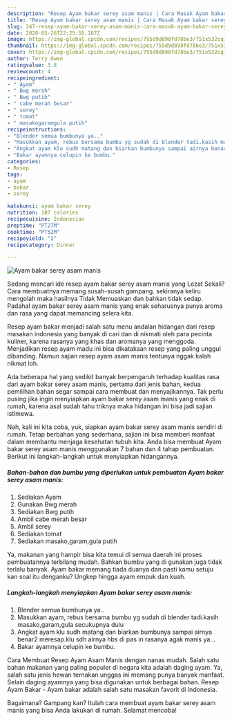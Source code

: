 ```yaml
---
description: "Resep Ayam bakar serey asam manis | Cara Masak Ayam bakar serey asam manis Yang Bikin Ngiler"
title: "Resep Ayam bakar serey asam manis | Cara Masak Ayam bakar serey asam manis Yang Bikin Ngiler"
slug: 247-resep-ayam-bakar-serey-asam-manis-cara-masak-ayam-bakar-serey-asam-manis-yang-bikin-ngiler
date: 2020-05-26T22:25:55.187Z
image: https://img-global.cpcdn.com/recipes/755d9d898fd78be3/751x532cq70/ayam-bakar-serey-asam-manis-foto-resep-utama.jpg
thumbnail: https://img-global.cpcdn.com/recipes/755d9d898fd78be3/751x532cq70/ayam-bakar-serey-asam-manis-foto-resep-utama.jpg
cover: https://img-global.cpcdn.com/recipes/755d9d898fd78be3/751x532cq70/ayam-bakar-serey-asam-manis-foto-resep-utama.jpg
author: Terry Owen
ratingvalue: 3.8
reviewcount: 4
recipeingredient:
- " Ayam"
- " Bwg merah"
- " Bwg putih"
- " cabe merah besar"
- " serey"
- " tomat"
- " masakogaramgula putih"
recipeinstructions:
- "Blender semua bumbunya ya.."
- "Masukkan ayam, rebus bersama bumbu yg sudah di blender tadi.kasih masako,garam,gula secukupnya dulu"
- "Angkat ayam klu sudh matang dan biarkan bumbunya sampai airnya benar2 meresap.klu sdh airnya hbs di pas in rasanya agak manis ya..."
- "Bakar ayamnya celupin ke bumbu."
categories:
- Resep
tags:
- ayam
- bakar
- serey

katakunci: ayam bakar serey 
nutrition: 107 calories
recipecuisine: Indonesian
preptime: "PT27M"
cooktime: "PT52M"
recipeyield: "2"
recipecategory: Dinner

---
```



![Ayam bakar serey asam manis](https://img-global.cpcdn.com/recipes/755d9d898fd78be3/751x532cq70/ayam-bakar-serey-asam-manis-foto-resep-utama.jpg)

Sedang mencari ide resep ayam bakar serey asam manis yang Lezat Sekali? Cara membuatnya memang susah-susah gampang. sekiranya keliru mengolah maka hasilnya Tidak Memuaskan dan bahkan tidak sedap. Padahal ayam bakar serey asam manis yang enak seharusnya punya aroma dan rasa yang dapat memancing selera kita.

Resep ayam bakar menjadi salah satu menu andalan hidangan dari resep masakan indonesia yang banyak di cari dan di nikmati oleh para pecinta kuliner, karena rasanya yang khas dan aromanya yang menggoda. Menjadikan resep ayam madu ini bisa dikatakaan resep yang paling unggul dibanding. Namun sajian resep ayam asam manis tentunya nggak kalah nikmat loh.

Ada beberapa hal yang sedikit banyak berpengaruh terhadap kualitas rasa dari ayam bakar serey asam manis, pertama dari jenis bahan, kedua pemilihan bahan segar sampai cara membuat dan menyajikannya. Tak perlu pusing jika ingin menyiapkan ayam bakar serey asam manis yang enak di rumah, karena asal sudah tahu triknya maka hidangan ini bisa jadi sajian istimewa.


Nah, kali ini kita coba, yuk, siapkan ayam bakar serey asam manis sendiri di rumah. Tetap berbahan yang sederhana, sajian ini bisa memberi manfaat dalam membantu menjaga kesehatan tubuh kita. Anda bisa membuat Ayam bakar serey asam manis menggunakan 7 bahan dan 4 tahap pembuatan. Berikut ini langkah-langkah untuk menyiapkan hidangannya.

<!--inarticleads1-->

##### Bahan-bahan dan bumbu yang diperlukan untuk pembuatan Ayam bakar serey asam manis:

1. Sediakan  Ayam
1. Gunakan  Bwg merah
1. Sediakan  Bwg putih
1. Ambil  cabe merah besar
1. Ambil  serey
1. Sediakan  tomat
1. Sediakan  masako,garam,gula putih


Ya, makanan yang hampir bisa kita temui di semua daerah ini proses pembuatannya terbilang mudah. Bahkan bumbu yang di gunakan juga tidak terlalu banyak. Ayam bakar memang tiada duanya dan pasti kamu setuju kan soal itu denganku? Ungkep hingga ayam empuk dan kuah. 

<!--inarticleads2-->

##### Langkah-langkah menyiapkan Ayam bakar serey asam manis:

1. Blender semua bumbunya ya..
1. Masukkan ayam, rebus bersama bumbu yg sudah di blender tadi.kasih masako,garam,gula secukupnya dulu
1. Angkat ayam klu sudh matang dan biarkan bumbunya sampai airnya benar2 meresap.klu sdh airnya hbs di pas in rasanya agak manis ya...
1. Bakar ayamnya celupin ke bumbu.


Cara Membuat Resep Ayam Asam Manis dengan nanas mudah. Salah satu bahan makanan yang paling populer di negara kita adalah daging ayam. Ya, salah satu jenis hewan ternakan unggas ini memang punya banyak manfaat. Selain daging ayamnya yang bisa digunakan untuk berbagai bahan. Resep Ayam Bakar - Ayam bakar adalah salah satu masakan favorit di Indonesia. 

Bagaimana? Gampang kan? Itulah cara membuat ayam bakar serey asam manis yang bisa Anda lakukan di rumah. Selamat mencoba!

